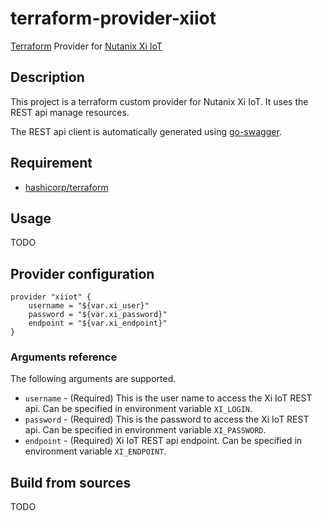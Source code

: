 # terraform-provider-xiiot

[Terraform](https://www.terraform.io) Provider for [Nutanix Xi IoT](https://www.nutanix.fr/products/iot/)

## Description

This project is a terraform custom provider for Nutanix Xi IoT. It uses the REST api manage resources.

The REST api client is automatically generated using [go-swagger](https://github.com/go-swagger/go-swagger).

## Requirement

* [hashicorp/terraform](https://github.com/hashicorp/terraform)

## Usage

TODO

## Provider configuration

```
provider "xiiot" {
    username = "${var.xi_user}"
    password = "${var.xi_password}"
    endpoint = "${var.xi_endpoint}"
}
```

### Arguments reference

The following arguments are supported.

* `username` - (Required) This is the user name to access the Xi IoT REST api. Can be specified in environment variable `XI_LOGIN`.
* `password` - (Required) This is the password to access the Xi IoT REST api. Can be specified in environment variable `XI_PASSWORD`.
* `endpoint` - (Required) Xi IoT REST api endpoint. Can be specified in environment variable `XI_ENDPOINT`.

## Build from sources

TODO

